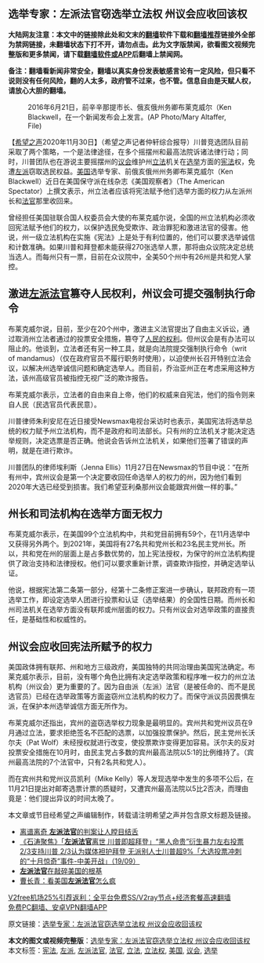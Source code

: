  <h2>选举专家：左派法官窃选举立法权 州议会应收回该权</h2> <p class="notice"><b>大陆网友注意：本文中的链接除此处和文末的<a href="https://github.com/bannedbook/fanqiang" >翻墙</a>软件下载和<a href="https://github.com/killgcd/justmysocks/blob/master/README.md">翻墙推荐</a>链接外全部为禁网链接，未翻墙状态下打不开，请勿点击。此为文字版禁闻，欲看图文视频完整版和更多禁闻，请下载<a href="https://github.com/bannedbook/fanqiang">翻墙软件或APP</a>后翻墙上禁闻网。</p><p>备注：翻墙看新闻非常安全，翻墙以真实身份发表敏感言论有一定风险，但只看不说则没有任何风险，翻的人太多，政府管不过来，也不管。信息自由是天赋人权，请放心大胆的翻墙。</b></p>  <div class="entry"> <figure><figcaption>2016年6月21日，前辛辛那提市长、俄亥俄州务卿布莱克威尔（Ken Blackwell，在一个新闻发布会上发言。(AP Photo/Mary Altaffer, File)</figcaption></figure> <p>【<span class='wp_keywordlink_affiliate'><a href="https://www.soundofhope.org" title="希望之声" target="_blank">希望之声</a></span>2020年11月30日】（希望之声记者仲轩综合报导）川普竞选团队目前采取了两个策略，一个是法律途径，在多个摇摆州和最高法院诉诸法律行动；同时，川普团队也在游说主要摇摆州的<a href="https://www.bannedbook.org/bnews/tag/%E8%AE%AE%E4%BC%9A/" class="st_tag internal_tag" rel="tag" title="标签 议会 下的日志">议会</a>维护州<a href="https://www.bannedbook.org/bnews/tag/%E7%AB%8B%E6%B3%95/" class="st_tag internal_tag" rel="tag" title="标签 立法 下的日志">立法</a>机关在<a href="https://www.bannedbook.org/bnews/tag/%e9%80%89%e4%b8%be/" class="st_tag internal_tag" rel="tag" title="标签 选举 下的日志">选举</a>方面的<a href="https://www.bannedbook.org/bnews/tag/%e5%ae%aa%e6%b3%95/" class="st_tag internal_tag" rel="tag" title="标签 宪法 下的日志">宪法</a>权，免遭<a href="https://www.bannedbook.org/bnews/tag/%e5%b7%a6%e6%b4%be/" class="st_tag internal_tag" rel="tag" title="标签 左派 下的日志">左派</a>窃取选民权益。<a href="https://www.bannedbook.org/bnews/tag/%e7%be%8e%e5%9b%bd/" class="st_tag internal_tag" rel="tag" title="标签 美国 下的日志">美国</a>选举专家、前俄亥俄州州务卿布莱克威尔（Ken Blackwell）近日在美国保守派在线杂志《美国观察者》（The American Spectator）上撰文表示，州立法者应该将宪法赋予他们选举方面的权力从左派州长和<a href="https://www.bannedbook.org/bnews/tag/%E6%B3%95%E5%AE%98/" class="st_tag internal_tag" rel="tag" title="标签 法官 下的日志">法官</a>那里收回来。</p> <p>曾经担任美国驻联合国人权委员会大使的布莱克威尔说，全国的州立法机构必须收回宪法赋予他们的权力，以保护选民免受欺诈、政治罪犯和激进法官的侵害。他说，州一级立法机构在实施《宪法》上是处于有利位置的，他们可以要求选举诚信和计数准确。如果川普和拜登都未能获得270张选举人票，那将由众议院决定总统当选人。而每州只有一票，目前在众议院中，全美50个州中有26州是共和党人掌控。</p> <h2>激进<a href="https://www.bannedbook.org/bnews/tag/%e5%b7%a6%e6%b4%be%e6%b3%95%e5%ae%98/" class="st_tag internal_tag" rel="tag" title="标签 左派法官 下的日志">左派法官</a>篡夺人民权利，州议会可提交强制执行命令</h2> <p>布莱克威尔说，目前，至少在20个州中，激进主义法官提出了自由主义诉讼，通过取消州立法者通过的投票安全措施，篡夺了<span class='wp_keywordlink'><a href="https://www.bannedbook.org/forum2/topic799.html" title="《人民的权利──个人自由与权利法案》" target="_blank">人民的权利</a></span>。但州议会是有办法可以阻止的。他谈到，立法者还有另一种工具，就是向法院提交强制执行命令（writ of mandamus）（仅在政府官员不履行职务时使用），以迫使州长召开特别立法会议，以解决州选举诚信问题和确定选举人。而目前，乔治亚州正在考虑采用这种方法，该州高级官员被指控无视广泛的欺诈报告。</p>  <p>布莱克威尔表示，立法者的自由来自上帝，他们的权威来自宪法，他们的指令则来自人民（民选官员代表民意）。</p> <p>川普律师朱利安尼在近日接受Newsmax电视台采访时也表示，美国宪法将选举总统的权力赋予州立法机构，而不是政府和司法部长。只有州的立法机关才能决定选举规则，决定选票是否正确。他说会告诉州立法机关，如果他们签署了错误的声明，就是在进行欺诈。</p> <p>川普团队的律师埃利斯（Jenna Ellis）11月27日在Newsmax的节目中说：“在所有州中，宾州议会是第一个决定要收回任命选举人的权力的州，因为他们看到2020年大选已经受到损害。我们希望亚利桑那州议会能跟宾州做一样的事。”</p>  <h2>州长和司法机构在选举方面无权力</h2> <p>布莱克威尔表示，在美国99个立法机构中，共和党目前拥有59个，在11月选举中又获得另外两个。到2021年，美国将有27名共和党州长和23名民主党州长。所以，共和党在州的层面上是占多数优势的，加上宪法授权，为保守的州立法机构提供了政治支持和法律授权。他们可以要求重新计票，调查欺诈指控，并确定选举认证。</p> <p>他说，根据宪法第二条第一部分，经第十二条修正案进一步确认，联邦政府有一项选举工作，即设定选举人团进行投票和认证（选举结果）的全国性日期。而州长和州司法机关在选举方面没有联邦或州层面的权力。只有州议会对选举政策的直接责任，是基础性和权威性的。</p> <h2>州议会应收回宪法所赋予的权力</h2> <p>美国政体拥有联邦、州和地方三级政府，美国独特的共同治理由美国宪法确定。布莱克威尔表示，目前，没有哪个角色比拥有决定选举政策和程序唯一权力的州立法机构（州议会）更为重要的了。因为自由派（左派）法官（是被任命的、而不是民选官员）已经在选举政策等方面盗窃州立法机构的权力了。而保守派议员因畏惧左派，在保护本州选举诚信方面无所作为。</p>  <p>布莱克威尔还指出，宾州的盗窃选举权力现象是最明显的。宾州共和党州议员在9月通过立法，要求拒绝签名不匹配的选票，以加强投票保护。然后，民主党州长沃尔夫（Pat Wolf）未经授权就进行改变，使投票欺诈变得更加容易。沃尔夫的反对投票安全措施在10月时，由民主党占多数的宾州最高法院以5:1的比例维持了。（宾州最高法院的7个法官中，只有2名共和党人）。</p> <p>而在宾州共和党州议员凯利（Mike Kelly）等人发现选举中发生的多项不公后，在11月21日提出对邮寄选票计票的质疑时，又遭宾州最高法院以5比2否决，而理由竟是：他们提出异议的时间太晚了。</p> <p>本文章或节目经希望之声编辑制作，转载请注明希望之声并包含原文标题及链接。</p>  <ul class='op-related-articles' title='相关阅读'> <li><a href='https://www.bannedbook.org/bnews/lifebaike/20200925/1402812.html' target='_blank'>离谱离奇 <b>左派法官</b>的判案让人瞠目结舌</a></li> <li><a href='https://www.bannedbook.org/bnews/bannedvideo/20200920/1399586.html' target='_blank'>《石涛聚焦》「<b>左派法官</b>离世 川普即超拜登」“黑人命贵”衍生暴力左右投票 2/3支持川普 2/3认为媒体袒护拜登 无派别人士川普超9%「大选投票冲刺的“十月惊奇”事件-中美开战」（19/09）</a></li> <li><a href='https://www.bannedbook.org/bnews/comments/20160331/725128.html' target='_blank'><b>左派法官</b>在敲碎美国的根基</a></li> <li><a href='https://www.bannedbook.org/bnews/comments/20170206/654897.html' target='_blank'>曹长青：看美国<b>左派法官</b>怎么疯</a></li> </ul> <p class="texttj"> <a href="https://www.bannedbook.org/forum23/topic22702.html" target="_blank">V2free机场25%引荐返利：全平台免费SS/V2ray节点+经济套餐高速翻墙</a><br/> <a href="https://github.com/bannedbook/fanqiang/wiki/%E7%A6%81%E9%97%BB%E7%BD%91%E5%AE%89%E5%8D%93%E7%BF%BB%E5%A2%99%E6%96%B0%E9%97%BBAPP" target="_blank">免费PC翻墙、安卓VPN翻墙APP</a></p><p>原文链接：<a class="src_link"  href="https://www.soundofhope.org/post/448603" target="_blank">选举专家：左派法官窃选举立法权 州议会应收回该权</a></p><a name='sharetosocial'></a>       <div><b>本文的图文或视频完整版</b>：<a href='https://www.bannedbook.org/bnews/comments/20201201/1439815.html'>选举专家：左派法官窃选举立法权 州议会应收回该权</a></div>  </div><!--END ENTRY--> <div class="postfooter"> <div>本文标签：<a href="https://www.bannedbook.org/bnews/tag/%e5%ae%aa%e6%b3%95/" rel="tag">宪法</a>, <a href="https://www.bannedbook.org/bnews/tag/%e5%b7%a6%e6%b4%be/" rel="tag">左派</a>, <a href="https://www.bannedbook.org/bnews/tag/%e5%b7%a6%e6%b4%be%e6%b3%95%e5%ae%98/" rel="tag">左派法官</a>, <a href="https://www.bannedbook.org/bnews/tag/%E6%B3%95%E5%AE%98/" rel="tag">法官</a>, <a href="https://www.bannedbook.org/bnews/tag/%E7%AB%8B%E6%B3%95/" rel="tag">立法</a>, <a href="https://www.bannedbook.org/bnews/tag/%E7%AB%8B%E6%B3%95%E6%9D%83/" rel="tag">立法权</a>, <a href="https://www.bannedbook.org/bnews/tag/%e7%be%8e%e5%9b%bd/" rel="tag">美国</a>, <a href="https://www.bannedbook.org/bnews/tag/%E8%AE%AE%E4%BC%9A/" rel="tag">议会</a>, <a href="https://www.bannedbook.org/bnews/tag/%e9%80%89%e4%b8%be/" rel="tag">选举</a></div>  </div><!--END POSTFOOTER--> 